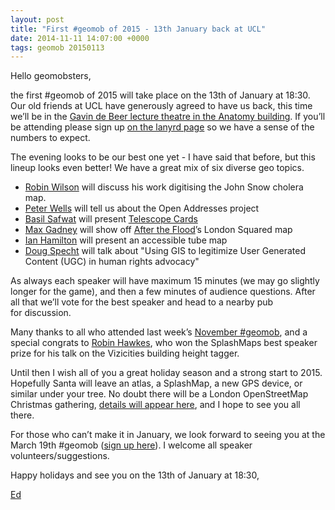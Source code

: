 ```yaml
--- 
layout: post
title: "First #geomob of 2015 - 13th January back at UCL"
date: 2014-11-11 14:07:00 +0000
tags: geomob 20150113
---
```

Hello geomobsters,

the first #geomob of 2015 will take place on the 13th of January at 18:30\. Our old friends at UCL have generously agreed to have us back, this time we’ll be in the [Gavin de Beer lecture theatre in the Anatomy building](http://lanyrd.com/venues/london/vdykh/). If you’ll be attending please sign up [on the lanyrd page](http://lanyrd.com/2015/geomob/) so we have a sense of the numbers to expect.

The evening looks to be our best one yet - I have said that before, but this lineup looks even better! We have a great mix of six diverse geo topics.

*   [Robin Wilson](https://twitter.com/sciremotesense) will discuss his work digitising the John Snow cholera map.
*   [Peter Wells](https://twitter.com/peterkwells) will tell us about the Open Addresses project
*   [Basil Safwat](https://twitter.com/basil) will present [Telescope Cards](http://www.telescopecards.com/)
*   [Max Gadney](https://twitter.com/maxgadney) will show off [After the Flood](http://www.aftertheflood.co/)’s London Squared map
*   [Ian Hamilton](https://twitter.com/ianhamilton_) will present an accessible tube map
*   [Doug Specht](https://twitter.com/DougSpecht) will talk about "Using GIS to legitimize User Generated Content (UGC) in human rights advocacy"

<span>As always each speaker will have maximum 15 minutes (we may go slightly longer for the game), and then a few minutes of audience questions. </span><span>After all that we’ll vote for the best speaker and head to a nearby pub for </span>discussion<span>. </span>

Many thanks to all who attended last week’s [November #geomob](http://geomobldn.org/post/98001859550/lineup-and-details-for-the-nov-4th-geomob), and a special congrats to [Robin Hawkes](https://twitter.com/robhawkes), who won the SplashMaps best speaker prize for his talk on the Vizicities building height tagger. 

Until then I wish all of you a great holiday season and a strong start to 2015\. Hopefully Santa will leave an atlas, a SplashMap, a new GPS device, or similar under your tree. No doubt there will be a London OpenStreetMap Christmas gathering, [details will appear here](http://wiki.openstreetmap.org/wiki/London), and I hope to see you all there.  

For those who can’t make it in January, we look forward to seeing you at the March 19th #geomob ([sign up here](http://lanyrd.com/2015/geomob-march/)). I welcome all speaker volunteers/suggestions. 

Happy holidays and see you on the 13th of January at 18:30,

[Ed](https://twitter.com/freyfogle)